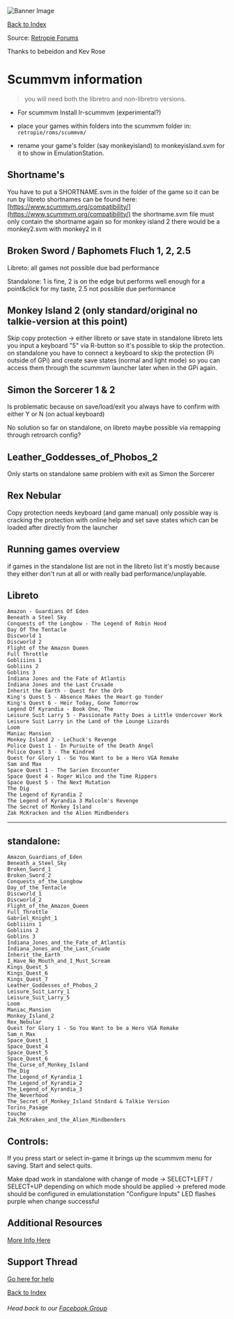 ![Banner Image](https://sinisterspatula.github.io/RetroflagGpiGuides/images/GuidesBanner.png)

[Back to Index](https://sinisterspatula.github.io/RetroflagGpiGuides/)

 Source: [Retropie Forums](https://retropie.org.uk/forum/topic/19693/lr-scummvm-request-for-comments-and-testing/2)
 
 Thanks to bebeidon and Kev Rose

# Scummvm information

 > you will need both the libretro and non-libretro versions.
 
 * For scummvm Install lr-scummvm (experimental?)
 
 * place your games within folders into the scummvm folder in: `retropie/roms/scummvm/`
 
 * rename your game's folder (say monkeyisland) to monkeyisland.svm for it to show in EmulationStation.

## Shortname's

You have to put a SHORTNAME.svm in the folder of the game so it can be run by libreto
shortnames can be found here: [https://www.scummvm.org/compatibility/](https://www.scummvm.org/compatibility/)
the shortname.svm file must only contain the shortname again so for monkey island 2 there would be a monkey2.svm with monkey2 in it

## Broken Sword / Baphomets Fluch 1, 2, 2.5

Libreto: all games not possible due bad performance

Standalone: 1 is fine, 2 is on the edge but performs well enough for a point&click for my taste, 2.5 not possible due performance

## Monkey Island 2 (only standard/original no talkie-version at this point)

Skip copy protection -> either libreto or save state in standalone 
libreto lets you input a keyboard "5" via R-button so it's possible to skip the protection.
on standalone you have to connect a keyboard to skip the protection (Pi outside of GPi) and create save states (normal and light mode) so you can access them through the scummvm launcher later when in the GPi again.

## Simon the Sorcerer 1 & 2

Is problematic because on save/load/exit you always have to confirm with either Y or N (on actual keyboard)

No solution so far on standalone, on libreto maybe possible via remapping through retroarch config?

## Leather_Goddesses_of_Phobos_2

Only starts on standalone same problem with exit as Simon the Sorcerer

## Rex Nebular

Copy protection needs keyboard (and game manual) only possible way is cracking the protection with online help and set save states
which can be loaded after directly from the launcher

## Running games overview

if games in the standalone list are not in the libreto list it's mostly because they either don't run at all or with really bad performance/unplayable.

## Libreto

```
Amazon - Guardians Of Eden
Beneath a Steel Sky
Conquests of the Longbow - The Legend of Robin Hood
Day Of The Tentacle
Discworld 1
Discworld 2
Flight of the Amazon Queen
Full Throttle
Gobliiins 1
Gobliins 2
Goblins 3
Indiana Jones and the Fate of Atlantis
Indiana Jones and the Last Crusade
Inherit the Earth - Quest for the Orb
King's Quest 5 - Absence Makes the Heart go Yonder
King's Quest 6 - Heir Today, Gone Tomorrow
Legend Of Kyrandia - Book One, The
Leisure Suit Larry 5 - Passionate Patty Does a Little Undercover Work
Leisure Suit Larry in the Land of the Lounge Lizards
Loom
Maniac Mansion
Monkey Island 2 - LeChuck's Revenge
Police Quest 1 - In Pursuite of the Death Angel
Police Quest 3 - The Kindred
Quest for Glory 1 - So You Want to be a Hero VGA Remake
Sam and Max
Space Quest 1 - The Sarien Encounter
Space Quest 4 - Roger Wilco and the Time Rippers
Space Quest 5 - The Next Mutation
The Dig
The Legend of Kyrandia 2
The Legend of Kyrandia 3 Malcolm's Revenge
The Secret of Monkey Island
Zak McKracken and the Alien Mindbenders
```

-------------------------------------------------------------

## standalone:

```
Amazon_Guardians_of_Eden
Beneath_a_Steel_Sky
Broken_Sword_1
Broken_Sword_2
Conquests_of_the_Longbow
Day_of_the_Tentacle
Discworld_1
Discworld_2
Flight_of_the_Amazon_Queen
Full_Throttle
Gabriel_Knight_1
Gobliiins 1
Gobliins 2
Goblins 3
Indiana_Jones_and_the_Fate_of_Atlantis
Indiana_Jones_and_the_Last_Cruade
Inherit_the_Earth
I_Have_No_Mouth_and_I_Must_Scream
Kings_Quest_5
Kings_Quest_6
Kings_Quest_7
Leather_Goddesses_of_Phobos_2
Leisure_Suit_Larry_1
Leisure_Suit_Larry_5
Loom
Maniac_Mansion
Monkey_Island_2
Rex_Nebular
Quest for Glory 1 - So You Want to be a Hero VGA Remake
Sam_n_Max
Space_Quest_1
Space_Quest_4
Space_Quest_5
Space_Quest_6
The_Curse_of_Monkey_Island
The_Dig
The_Legend_of_Kyrandia_1
The_Legend_of_Kyrandia_2
The_Legend_of_Kyrandia_3
The_Neverhood
The_Secret_of_Monkey_Island Stndard & Talkie Version
Torins_Pasage
touche
Zak_McKraken_and_the_Alien_Mindbenders
```


## Controls:
If you press start or select in-game it brings up the scummvm menu for saving. Start and select quits.

Make dpad work in standalone with change of mode -> SELECT+LEFT / SELECT+UP
depending on which mode should be applied -> prefered mode should be configured in emulationstation "Configure Inputs"
LED flashes purple when change successful

## Additional Resources
[More Info Here](https://retropie.org.uk/forum/topic/19693/lr-scummvm-request-for-comments-and-testing)



## Support Thread
[Go here for help](https://www.facebook.com/groups/401660300458844/)

[Back to Index](https://sinisterspatula.github.io/RetroflagGpiGuides/)

###### Head back to our [Facebook Group](https://www.facebook.com/groups/401660300458844/)
